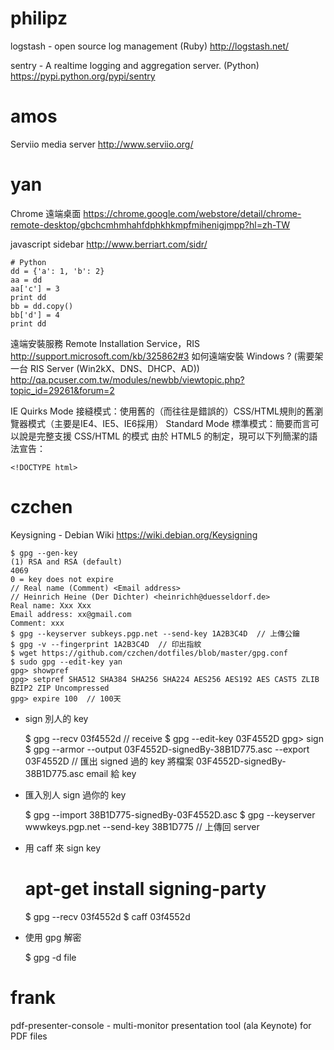 # philipz

logstash - open source log management (Ruby)
<http://logstash.net/>

sentry - A realtime logging and aggregation server. (Python)
<https://pypi.python.org/pypi/sentry>

# amos

Serviio media server
<http://www.serviio.org/>

# yan

Chrome 遠端桌面
<https://chrome.google.com/webstore/detail/chrome-remote-desktop/gbchcmhmhahfdphkhkmpfmihenigjmpp?hl=zh-TW>

javascript sidebar
<http://www.berriart.com/sidr/>


    # Python
    dd = {'a': 1, 'b': 2}
    aa = dd
    aa['c'] = 3
    print dd
    bb = dd.copy()
    bb['d'] = 4
    print dd



遠端安裝服務 Remote Installation Service，RIS
<http://support.microsoft.com/kb/325862#3>
如何遠端安裝 Windows ? (需要架一台 RIS Server (Win2kX、DNS、DHCP、AD))
<http://qa.pcuser.com.tw/modules/newbb/viewtopic.php?topic_id=29261&forum=2>



IE
Quirks Mode 接縫模式：使用舊的（而往往是錯誤的）CSS/HTML規則的舊瀏覽器模式（主要是IE4、IE5、IE6採用）
Standard Mode 標準模式：簡要而言可以說是完整支援 CSS/HTML 的模式
由於 HTML5 的制定，現可以下列簡潔的語法宣告：


    <!DOCTYPE html>


# czchen

Keysigning - Debian Wiki
<https://wiki.debian.org/Keysigning>


    $ gpg --gen-key
    (1) RSA and RSA (default)
    4069
    0 = key does not expire
    // Real name (Comment) <Email address>
    // Heinrich Heine (Der Dichter) <heinrichh@duesseldorf.de>
    Real name: Xxx Xxx
    Email address: xx@gmail.com
    Comment: xxx
    $ gpg --keyserver subkeys.pgp.net --send-key 1A2B3C4D  // 上傳公鑰
    $ gpg -v --fingerprint 1A2B3C4D  // 印出指紋
    $ wget https://github.com/czchen/dotfiles/blob/master/gpg.conf
    $ sudo gpg --edit-key yan
    gpg> showpref
    gpg> setpref SHA512 SHA384 SHA256 SHA224 AES256 AES192 AES CAST5 ZLIB BZIP2 ZIP Uncompressed
    gpg> expire 100  // 100天


* sign 別人的 key

    $ gpg --recv 03f4552d  // receive
    $ gpg --edit-key 03F4552D
    gpg> sign
    $ gpg --armor --output 03F4552D-signedBy-38B1D775.asc --export 03F4552D  // 匯出 signed 過的 key
    將檔案 03F4552D-signedBy-38B1D775.asc email 給 key


* 匯入別人 sign 過你的 key


    $ gpg --import 38B1D775-signedBy-03F4552D.asc
    $ gpg --keyserver wwwkeys.pgp.net --send-key 38B1D775  // 上傳回 server


* 用 caff 來 sign key


    # apt-get install signing-party
    $ gpg --recv 03f4552d
    $ caff 03f4552d



* 使用 gpg 解密


    $ gpg -d file


# frank

pdf-presenter-console - multi-monitor presentation tool (ala Keynote) for PDF files